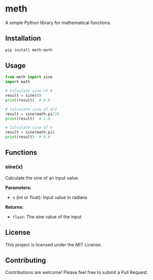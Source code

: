 # meth

A simple Python library for mathematical functions.

## Installation

```bash
pip install meth-math
```

## Usage

```python
from meth import sine
import math

# Calculate sine of 0
result = sine(0)
print(result)  # 0.0

# Calculate sine of π/2
result = sine(math.pi/2)
print(result)  # 1.0

# Calculate sine of π
result = sine(math.pi)
print(result)  # 0.0
```

## Functions

### sine(x)

Calculate the sine of an input value.

**Parameters:**
- `x` (int or float): Input value in radians

**Returns:**
- `float`: The sine value of the input

## License

This project is licensed under the MIT License.

## Contributing

Contributions are welcome! Please feel free to submit a Pull Request.
